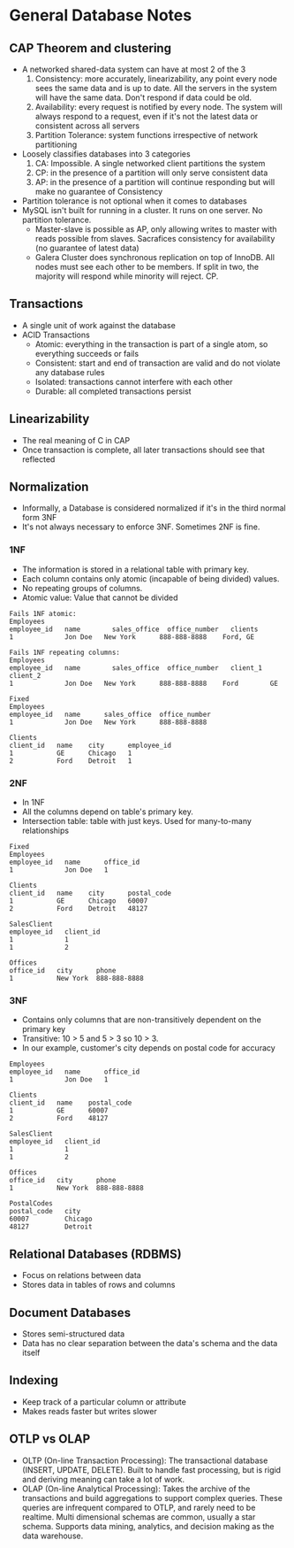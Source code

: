 # General Database Notes

## CAP Theorem and clustering

-   A networked shared-data system can have at most 2 of the 3
    1. Consistency: more accurately, linearizability, any point every node sees the same data and is up to date. All the servers in the system will have the same data. Don't respond if data could be old.
    2. Availability: every request is notified by every node. The system will always respond to a request, even if it's not the latest data or consistent across all servers
    3. Partition Tolerance: system functions irrespective of network partitioning
-   Loosely classifies databases into 3 categories
    1. CA: Impossible. A single networked client partitions the system
    2. CP: in the presence of a partition will only serve consistent data
    3. AP: in the presence of a partition will continue responding but will make no guarantee of Consistency
-   Partition tolerance is not optional when it comes to databases
-   MySQL isn't built for running in a cluster. It runs on one server. No partition tolerance.
    -   Master-slave is possible as AP, only allowing writes to master with reads possible from slaves. Sacrafices consistency for availability (no guarantee of latest data)
    -   Galera Cluster does synchronous replication on top of InnoDB. All nodes must see each other to be members. If split in two, the majority will respond while minority will reject. CP.

## Transactions

-   A single unit of work against the database
-   ACID Transactions
    -   Atomic: everything in the transaction is part of a single atom, so everything succeeds or fails
    -   Consistent: start and end of transaction are valid and do not violate any database rules
    -   Isolated: transactions cannot interfere with each other
    -   Durable: all completed transactions persist

## Linearizability

-   The real meaning of C in CAP
-   Once transaction is complete, all later transactions should see that reflected

## Normalization

-   Informally, a Database is considered normalized if it's in the third normal form 3NF
-   It's not always necessary to enforce 3NF. Sometimes 2NF is fine.

### 1NF

-   The information is stored in a relational table with primary key.
-   Each column contains only atomic (incapable of being divided) values.
-   No repeating groups of columns.
-   Atomic value: Value that cannot be divided

```
Fails 1NF atomic:
Employees
employee_id   name  	  sales_office  office_number   clients
1  	          Jon Doe   New York      888-888-8888    Ford, GE

Fails 1NF repeating columns:
Employees
employee_id   name  	  sales_office  office_number   client_1    client_2
1  	          Jon Doe   New York      888-888-8888    Ford        GE

Fixed
Employees
employee_id   name      sales_office  office_number
1  	          Jon Doe   New York      888-888-8888

Clients
client_id   name    city      employee_id
1           GE      Chicago   1
2           Ford    Detroit   1
```

### 2NF

-   In 1NF
-   All the columns depend on table's primary key.
-   Intersection table: table with just keys. Used for many-to-many relationships

```
Fixed
Employees
employee_id   name      office_id
1  	          Jon Doe   1

Clients
client_id   name    city      postal_code
1           GE      Chicago   60007
2           Ford    Detroit   48127

SalesClient
employee_id   client_id
1             1
1             2

Offices
office_id   city      phone
1           New York  888-888-8888
```

### 3NF

-   Contains only columns that are non-transitively dependent on the primary key
-   Transitive: 10 > 5 and 5 > 3 so 10 > 3.
-   In our example, customer's city depends on postal code for accuracy

```
Employees
employee_id   name      office_id
1  	          Jon Doe   1

Clients
client_id   name    postal_code
1           GE      60007
2           Ford    48127

SalesClient
employee_id   client_id
1             1
1             2

Offices
office_id   city      phone
1           New York  888-888-8888

PostalCodes
postal_code   city
60007         Chicago
48127         Detroit
```

## Relational Databases (RDBMS)

-   Focus on relations between data
-   Stores data in tables of rows and columns

## Document Databases

-   Stores semi-structured data
-   Data has no clear separation between the data's schema and the data itself

## Indexing

-   Keep track of a particular column or attribute
-   Makes reads faster but writes slower

## OTLP vs OLAP

-   OLTP (On-line Transaction Processing): The transactional database (INSERT, UPDATE, DELETE). Built to handle fast processing, but is rigid and deriving meaning can take a lot of work.
-   OLAP (On-line Analytical Processing): Takes the archive of the transactions and build aggregations to support complex queries. These queries are infrequent compared to OTLP, and rarely need to be realtime. Multi dimensional schemas are common, usually a star schema. Supports data mining, analytics, and decision making as the data warehouse.
